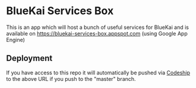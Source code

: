 # BlueKai Services Box

This is an app which will host a bunch of useful services for BlueKai and is available on https://bluekai-services-box.appspot.com (using Google App Engine)

## Deployment ##

If you have access to this repo it will automatically be pushed via [Codeship](http://www.codeship.com) to the above URL if you push to the "master" branch.
